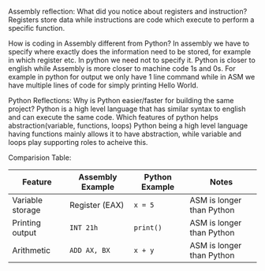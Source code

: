 Assembly reflection:
  What did you notice about registers and instruction?
        Registers store data while instructions are code which execute to perform a specific 
    function.
    
  How is coding in Assembly different from Python?
        In assembly we have to specify where exactly does the information need to be stored,
    for example in which register etc. In python we need not to specify it. Python is 
    closer to english while Assembly is more closer to machine code 1s and 0s. For example
    in python for output we only have 1 line command while in ASM we have multiple lines of
    code for simply printing Hello World.

Python Reflections:
  Why is Python easier/faster for building the same project?
        Python is a high level language that has similar syntax to english and can execute the 
    same code. 
  Which features of python helps abstraction(variable, functions, loops)
        Python being a high level language having functions mainly allows it to have abstraction,
    while variable and loops play supporting roles to acheive this.

Comparision Table:

| Feature          | Assembly Example | Python Example |           Notes          |
|------------------|------------------|----------------|--------------------------|
| Variable storage | Register (EAX)   | `x = 5`        |ASM is longer than Python |
| Printing output  | `INT 21h`        | `print()`      |ASM is longer than Python |
| Arithmetic       | `ADD AX, BX`     | `x + y`        |ASM is longer than Python |
